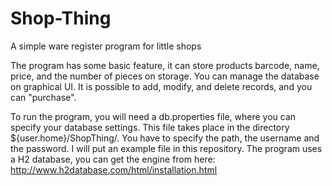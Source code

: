 # Shop-Thing
A simple ware register program for little shops

The program has some basic feature, it can store products barcode, name, price, and the number of pieces on storage.
You can manage the database on graphical UI. It is possible to add, modify, and delete records, and you can "purchase".

To run the program, you will need a db.properties file, where you can specify your database settings. 
This file takes place in the directory ${user.home}/ShopThing/.
You have to specify the path, the username and the password.
I will put an example file in this repository.
The program uses a H2 database, you can get the engine from here:
http://www.h2database.com/html/installation.html
